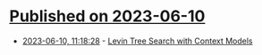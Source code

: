 # [Published on 2023-06-10](index.md)

* [2023-06-10, 11:18:28](https://lobste.rs/s/evhvyi/levin_tree_search_with_context_models) - [Levin Tree Search with Context Models](https://racket.discourse.group/t/levin-tree-search-with-context-models/1984)
